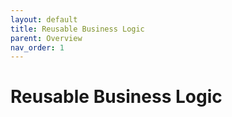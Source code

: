 ```yaml
---
layout: default
title: Reusable Business Logic
parent: Overview
nav_order: 1
---
```


# Reusable Business Logic
